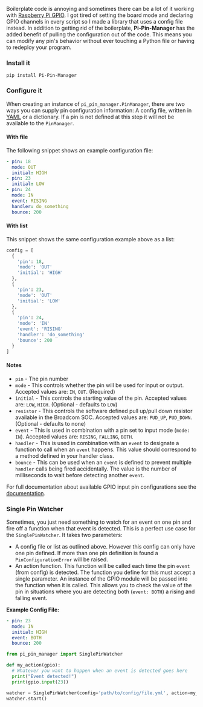 Boilerplate code is annoying and sometimes there can be a lot of it working with [Raspberry Pi GPIO](https://pypi.python.org/pypi/RPi.GPIO). I got tired of setting the board mode and declaring GPIO channels in every script so I made a library that uses a config file instead. In addition to getting rid of the boilerplate, **Pi-Pin-Manager** has the added benefit of pulling the configuration out of the code. This means you can modify any pin's behavior without ever touching a Python file or having to redeploy your program.


### Install it

```
pip install Pi-Pin-Manager
```

### Configure it

When creating an instance of `pi_pin_manager.PinManager`, there are two ways you can supply pin configuration information: A config file, written in [YAML](http://en.wikipedia.org/wiki/YAML) or a dictionary. If a pin is not defined at this step it will not be available to the `PinManager`.

#### With file

The following snippet shows an example configuration file:

```yaml
- pin: 18
  mode: OUT
  initial: HIGH
- pin: 23
  initial: LOW
- pin: 24
  mode: IN
  event: RISING
  handler: do_something
  bounce: 200
```

#### With list

This snippet shows the same configuration example above as a list:

```python
config = [
  {
    'pin': 18,
    'mode': 'OUT'
    'initial': 'HIGH'
  },
  {
    'pin': 23,
    'mode': 'OUT'
    'initial': 'LOW'
  },
  {
    'pin': 24,
    'mode': 'IN'
    'event': 'RISING'
    'handler': 'do_something'
    'bounce': 200
  }
]
```

#### Notes

* `pin` - The pin number
* `mode` - This controls whether the pin will be used for input or output. Accepted values are: `IN`, `OUT`. (Required)
* `initial` - This controls the starting value of the pin. Accepted values are: `LOW`, `HIGH`. (Optional - defaults to `LOW`)
* `resistor` - This controls the software defined pull up/pull down resistor available in the Broadcom SOC. Accepted values are: `PUD_UP`, `PUD_DOWN`. (Optional - defaults to none)
* `event` - This is used in combination with a pin set to input mode (`mode: IN`). Accepted values are: `RISING`, `FALLING`, `BOTH`.
* `handler` - This is used in combination with an `event` to designate a function to call when an `event` happens. This value should correspond to a method defined in your handler class.
* `bounce` - This can be used when an `event` is defined to prevent multiple `handler` calls being fired accidentally. The value is the number of milliseconds to wait before detecting another `event`.

For full documentation about available GPIO input pin configurations see the [documentation](http://sourceforge.net/p/raspberry-gpio-python/wiki/Examples/).


### Single Pin Watcher

Sometimes, you just need something to watch for an event on one pin and fire off a function when that event is detected. This is a perfect use case for the `SinglePinWatcher`. It takes two parameters:
* A config file or list as outlined above. However this config can only have one pin defined. If more than one pin definition is found a `PinConfigurationError` will be raised.
* An action function. This function will be called each time the pin `event` (from config) is detected. The function you define for this must accept a single parameter. An instance of the GPIO module will be passed into the function when it is called. This allows you to check the value of the pin in situations where you are detecting both (`event: BOTH`) a rising and falling event.

**Example Config File:**
```yaml
- pin: 23
  mode: IN
  initial: HIGH
  event: BOTH
  bounce: 200
```

```python
from pi_pin_manager import SinglePinWatcher

def my_action(gpio):
  # Whatever you want to happen when an event is detected goes here
  print("Event detected!")
  print(gpio.input(23))

watcher = SinglePinWatcher(config='path/to/config/file.yml', action=my_action)
watcher.start()
```
